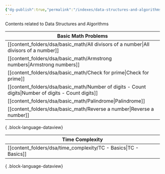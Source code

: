 ```yaml
---
{"dg-publish":true,"permalink":"/indexes/data-structures-and-algorithms/","title":"DSA Contents","dgShowLocalGraph":true,"dgEnableSearch":true}
---
```


Contents related to Data Structures and Algorithms
<br>

| Basic Math Problems                                                                                    |
| ------------------------------------------------------------------------------------------------------ |
| [[content_folders/dsa/basic_math/All divisors of a number\|All divisors of a number]]               |
| [[content_folders/dsa/basic_math/Armstrong numbers\|Armstrong numbers]]                             |
| [[content_folders/dsa/basic_math/Check for prime\|Check for prime]]                                 |
| [[content_folders/dsa/basic_math/Number of digits - Count digits\|Number of digits - Count digits]] |
| [[content_folders/dsa/basic_math/Palindrome\|Palindrome]]                                           |
| [[content_folders/dsa/basic_math/Reverse a number\|Reverse a number]]                               |

{ .block-language-dataview}

| Time Complexity                                                     |
| ------------------------------------------------------------------- |
| [[content_folders/dsa/time_complexity/TC - Basics\|TC - Basics]] |

{ .block-language-dataview}


